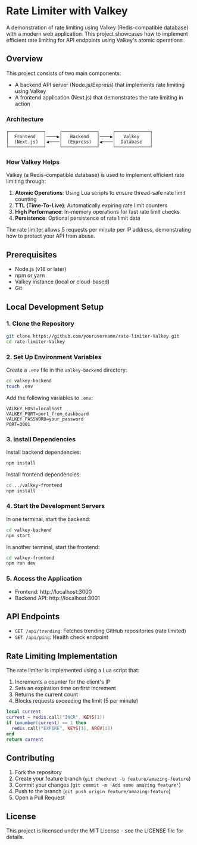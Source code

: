 # Rate Limiter with Valkey

A demonstration of rate limiting using Valkey (Redis-compatible database) with a modern web application. This project showcases how to implement efficient rate limiting for API endpoints using Valkey's atomic operations.

## Overview

This project consists of two main components:
- A backend API server (Node.js/Express) that implements rate limiting using Valkey
- A frontend application (Next.js) that demonstrates the rate limiting in action

### Architecture

```
┌─────────────┐     ┌─────────────┐     ┌─────────────┐
│  Frontend   │────▶│   Backend   │────▶│   Valkey    │
│  (Next.js)  │◀────│  (Express)  │◀────│  Database   │
└─────────────┘     └─────────────┘     └─────────────┘
```

### How Valkey Helps

Valkey (a Redis-compatible database) is used to implement efficient rate limiting through:
1. **Atomic Operations**: Using Lua scripts to ensure thread-safe rate limit counting
2. **TTL (Time-To-Live)**: Automatically expiring rate limit counters
3. **High Performance**: In-memory operations for fast rate limit checks
4. **Persistence**: Optional persistence of rate limit data

The rate limiter allows 5 requests per minute per IP address, demonstrating how to protect your API from abuse.

## Prerequisites

- Node.js (v18 or later)
- npm or yarn
- Valkey instance (local or cloud-based)
- Git

## Local Development Setup

### 1. Clone the Repository

```bash
git clone https://github.com/yourusername/rate-limiter-Valkey.git
cd rate-limiter-Valkey
```

### 2. Set Up Environment Variables

Create a `.env` file in the `valkey-backend` directory:

```bash
cd valkey-backend
touch .env
```

Add the following variables to `.env`:
```
VALKEY_HOST=localhost
VALKEY_PORT=port_from_dashboard
VALKEY_PASSWORD=your_password
PORT=3001
```

### 3. Install Dependencies

Install backend dependencies:
```bash
npm install
```

Install frontend dependencies:
```bash
cd ../valkey-frontend
npm install
```

### 4. Start the Development Servers

In one terminal, start the backend:
```bash
cd valkey-backend
npm start
```

In another terminal, start the frontend:
```bash
cd valkey-frontend
npm run dev
```

### 5. Access the Application

- Frontend: http://localhost:3000
- Backend API: http://localhost:3001

## API Endpoints

- `GET /api/trending`: Fetches trending GitHub repositories (rate limited)
- `GET /api/ping`: Health check endpoint

## Rate Limiting Implementation

The rate limiter is implemented using a Lua script that:
1. Increments a counter for the client's IP
2. Sets an expiration time on first increment
3. Returns the current count
4. Blocks requests exceeding the limit (5 per minute)

```lua
local current
current = redis.call("INCR", KEYS[1])
if tonumber(current) == 1 then
  redis.call("EXPIRE", KEYS[1], ARGV[1])
end
return current
```

## Contributing

1. Fork the repository
2. Create your feature branch (`git checkout -b feature/amazing-feature`)
3. Commit your changes (`git commit -m 'Add some amazing feature'`)
4. Push to the branch (`git push origin feature/amazing-feature`)
5. Open a Pull Request

## License

This project is licensed under the MIT License - see the LICENSE file for details.
